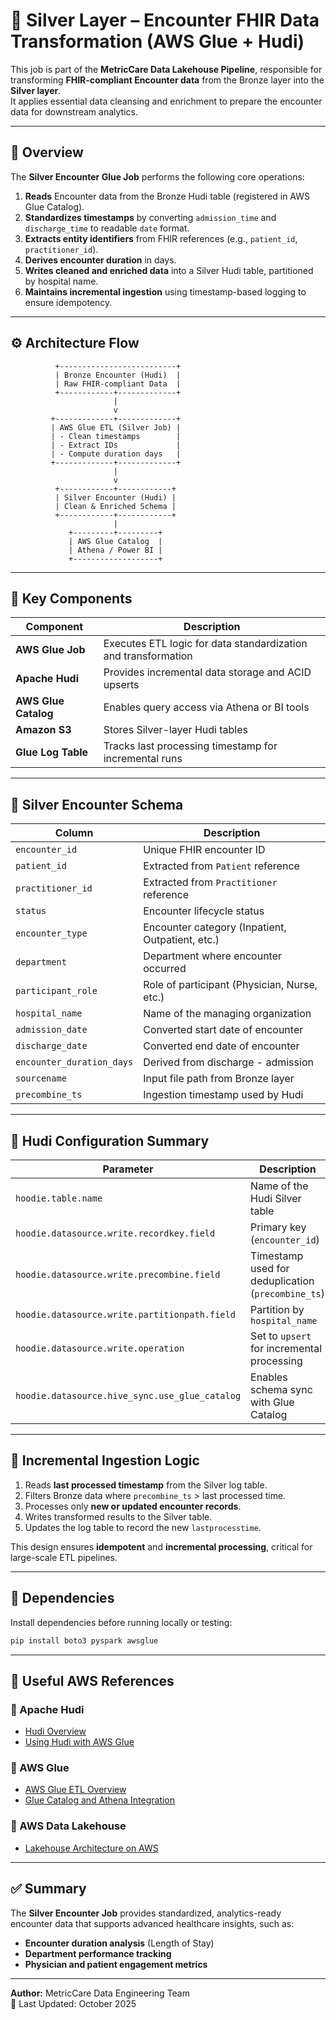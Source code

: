 # 🏥 Silver Layer – Encounter FHIR Data Transformation (AWS Glue + Hudi)

This job is part of the **MetricCare Data Lakehouse Pipeline**, responsible for transforming **FHIR-compliant Encounter data** from the Bronze layer into the **Silver layer**.  
It applies essential data cleansing and enrichment to prepare the encounter data for downstream analytics.

---

## 🧩 Overview

The **Silver Encounter Glue Job** performs the following core operations:

1. **Reads** Encounter data from the Bronze Hudi table (registered in AWS Glue Catalog).  
2. **Standardizes timestamps** by converting `admission_time` and `discharge_time` to readable `date` format.  
3. **Extracts entity identifiers** from FHIR references (e.g., `patient_id`, `practitioner_id`).  
4. **Derives encounter duration** in days.  
5. **Writes cleaned and enriched data** into a Silver Hudi table, partitioned by hospital name.  
6. **Maintains incremental ingestion** using timestamp-based logging to ensure idempotency.

---

## ⚙️ Architecture Flow

```
          +--------------------------+
          | Bronze Encounter (Hudi)  |
          | Raw FHIR-compliant Data  |
          +------------+-------------+
                       |
                       v
         +-------------+-------------+
         | AWS Glue ETL (Silver Job) |
         | - Clean timestamps        |
         | - Extract IDs             |
         | - Compute duration days   |
         +-------------+-------------+
                       |
                       v
          +------------+------------+
          | Silver Encounter (Hudi) |
          | Clean & Enriched Schema |
          +------------+------------+
                       |
             +---------+---------+
             | AWS Glue Catalog  |
             | Athena / Power BI |
             +-------------------+
```

---

## 📂 Key Components

| Component | Description |
|------------|-------------|
| **AWS Glue Job** | Executes ETL logic for data standardization and transformation |
| **Apache Hudi** | Provides incremental data storage and ACID upserts |
| **AWS Glue Catalog** | Enables query access via Athena or BI tools |
| **Amazon S3** | Stores Silver-layer Hudi tables |
| **Glue Log Table** | Tracks last processing timestamp for incremental runs |

---

## 🧠 Silver Encounter Schema

| Column | Description |
|---------|-------------|
| `encounter_id` | Unique FHIR encounter ID |
| `patient_id` | Extracted from `Patient` reference |
| `practitioner_id` | Extracted from `Practitioner` reference |
| `status` | Encounter lifecycle status |
| `encounter_type` | Encounter category (Inpatient, Outpatient, etc.) |
| `department` | Department where encounter occurred |
| `participant_role` | Role of participant (Physician, Nurse, etc.) |
| `hospital_name` | Name of the managing organization |
| `admission_date` | Converted start date of encounter |
| `discharge_date` | Converted end date of encounter |
| `encounter_duration_days` | Derived from discharge - admission |
| `sourcename` | Input file path from Bronze layer |
| `precombine_ts` | Ingestion timestamp used by Hudi |

---

## 🚀 Hudi Configuration Summary

| Parameter | Description |
|------------|-------------|
| `hoodie.table.name` | Name of the Hudi Silver table |
| `hoodie.datasource.write.recordkey.field` | Primary key (`encounter_id`) |
| `hoodie.datasource.write.precombine.field` | Timestamp used for deduplication (`precombine_ts`) |
| `hoodie.datasource.write.partitionpath.field` | Partition by `hospital_name` |
| `hoodie.datasource.write.operation` | Set to `upsert` for incremental processing |
| `hoodie.datasource.hive_sync.use_glue_catalog` | Enables schema sync with Glue Catalog |

---

## 🧮 Incremental Ingestion Logic

1. Reads **last processed timestamp** from the Silver log table.  
2. Filters Bronze data where `precombine_ts` > last processed time.  
3. Processes only **new or updated encounter records**.  
4. Writes transformed results to the Silver table.  
5. Updates the log table to record the new `lastprocesstime`.

This design ensures **idempotent** and **incremental processing**, critical for large-scale ETL pipelines.

---

## 🧰 Dependencies

Install dependencies before running locally or testing:

```bash
pip install boto3 pyspark awsglue
```

---

## 🔗 Useful AWS References

### 🔹 Apache Hudi
- [Hudi Overview](https://hudi.apache.org/docs/overview/)
- [Using Hudi with AWS Glue](https://docs.aws.amazon.com/glue/latest/dg/aws-glue-programming-etl-hudi.html)

### 🔹 AWS Glue
- [AWS Glue ETL Overview](https://docs.aws.amazon.com/glue/latest/dg/what-is-glue.html)
- [Glue Catalog and Athena Integration](https://docs.aws.amazon.com/athena/latest/ug/glue-best-practices.html)

### 🔹 AWS Data Lakehouse
- [Lakehouse Architecture on AWS](https://aws.amazon.com/solutions/guidance/lakehouse-architecture-on-aws/)

---

## ✅ Summary

The **Silver Encounter Job** provides standardized, analytics-ready encounter data that supports advanced healthcare insights, such as:

- **Encounter duration analysis** (Length of Stay)  
- **Department performance tracking**  
- **Physician and patient engagement metrics**  

---

**Author:** MetricCare Data Engineering Team  
📅 Last Updated: October 2025  

